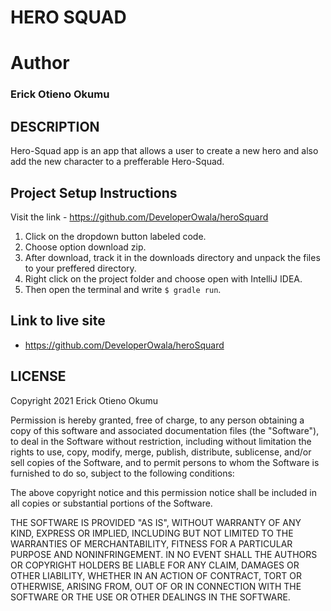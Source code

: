 # HERO SQUAD

# Author

### Erick Otieno Okumu   

## DESCRIPTION
Hero-Squad app is an app that allows a user to create a new hero and also add the new character to a prefferable Hero-Squad.

## Project Setup Instructions
Visit the link - https://github.com/DeveloperOwala/heroSquard

1. Click on the dropdown button labeled code.
2. Choose option download zip.
3. After download, track it in the downloads directory and unpack the files to your preffered directory.
4. Right click on the project folder and choose open with IntelliJ IDEA.
5. Then open the terminal and write `$ gradle run`.

## Link to live site
- https://github.com/DeveloperOwala/heroSquard

## LICENSE
Copyright 2021 Erick Otieno Okumu

Permission is hereby granted, free of charge, to any person obtaining a copy of this software and associated documentation files (the "Software"), to deal in the Software without restriction, including without limitation the rights to use, copy, modify, merge, publish, distribute, sublicense, and/or sell copies of the Software, and to permit persons to whom the Software is furnished to do so, subject to the following conditions:

The above copyright notice and this permission notice shall be included in all copies or substantial portions of the Software.

THE SOFTWARE IS PROVIDED "AS IS", WITHOUT WARRANTY OF ANY KIND, EXPRESS OR IMPLIED, INCLUDING BUT NOT LIMITED TO THE WARRANTIES OF MERCHANTABILITY, FITNESS FOR A PARTICULAR PURPOSE AND NONINFRINGEMENT. IN NO EVENT SHALL THE AUTHORS OR COPYRIGHT HOLDERS BE LIABLE FOR ANY CLAIM, DAMAGES OR OTHER LIABILITY, WHETHER IN AN ACTION OF CONTRACT, TORT OR OTHERWISE, ARISING FROM, OUT OF OR IN CONNECTION WITH THE SOFTWARE OR THE USE OR OTHER DEALINGS IN THE SOFTWARE.